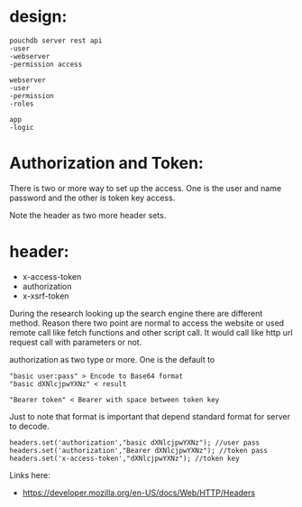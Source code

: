 # design:

```
pouchdb server rest api
-user
-webserver
-permission access
```

```
webserver
-user
-permission
-roles

app
-logic
```

# Authorization and Token:
  There is two or more way to set up the access. One is the user and name password and the other is token key access.

  Note the header as two more header sets.

# header:
  * x-access-token
  * authorization
  * x-xsrf-token

  During the research looking up the search engine there are different method. Reason there two point are normal to access the website or used remote call like fetch functions and other script call. It would call like http url request call with parameters or not.

authorization as two type or more. One is the default to 
```
"basic user:pass" > Encode to Base64 format
"basic dXNlcjpwYXNz" < result

"Bearer token" < Bearer with space between token key
```
  Just to note that format is important that depend standard format for server to decode.

```
headers.set('authorization',"basic dXNlcjpwYXNz"); //user pass
headers.set('authorization',"Bearer dXNlcjpwYXNz"); //token pass
headers.set('x-access-token',"dXNlcjpwYXNz"); //token key
```

Links here:
 * https://developer.mozilla.org/en-US/docs/Web/HTTP/Headers

